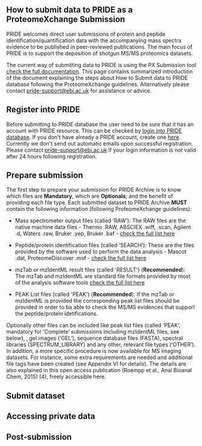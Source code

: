 
<h2>How to submit data to PRIDE as a ProteomeXchange Submission</h2>

PRIDE welcomes direct user submissions of protein and peptide identification/quantification data with the accompanying mass spectra evidence to be published in peer-reviewed publications. The main focus of PRIDE is to support the deposition of shotgun MS/MS proteomics datasets.

The current way of submitting data to PRIDE is using the PX Submission tool [check the full documentation](/static/markdown/submitDataPage/files/Submission_Tutorial.pdf). This page contains summarized introduction of the document explaining the steps about How to Submit data to PRIDE database following the ProteomeXchange guidelines. Alternatively please contact pride-support@ebi.ac.uk for assistance or advice.

<h2 id="one">Register into PRIDE</h2>

Before submitting to PRIDE database the user need to be sure that it has an account with PRIDE resource. This can be checked by [login into PRIDE database](https://www.ebi.ac.uk/pride/archive/login). If you don't have already a PRIDE account, create one [here](https://www.ebi.ac.uk/pride/archive/register). Currently we don't send out automatic emails upon successful registration. Please contact pride-support@ebi.ac.uk if your login information is not valid after 24 hours following registration.

<h2 id="two">Prepare submission</h2>

The first step to prepare your submission for PRIDE Archive is to know which files are **Mandatory**, which are **Optionals**; and the benefit of providing each file type. Each submitted dataset to PRIDE Archive **MUST** contain the following information (following ProteomeXchange guidelines):

- Mass spectrometer output files (called ‘RAW’): The RAW files are the native machine data files - Thermo .RAW, ABSCIEX .wiff, .scan, Agilent .d, Waters .raw, Bruker .yep, Bruker .baf - [check the full list here](/pridefileformats?step=two)


- Peptide/protein identification files (called ‘SEARCH’): These are the files provided by the software used to perform the data analysis - Mascot .dat, ProteomeDiscover .msf - [check the full list here](/pridefileformats?step=three)

- mzTab or mzIdentML result files (called 'RESULT') (**Recommended**): The mzTab and mzIdentML are standard file formats provided by most of the analysis software tools [check the full list here](/pridefileformats?step=four)

- PEAK List files (called 'PEAK') (**Recommended**): If the mzTab or mzIdentML is provided the corresponding peak list files should be provided in order to ba able to check the MS/MS evidences that support the peptide/protein idetifications.

Optionally other files can be included like peak list files (called ‘PEAK’,
mandatory for ‘Complete’ submissions including mzIdentML files, see
below), , gel
images (‘GEL’), sequence database files (FASTA), spectral libraries
(SPECTRUM_LIBRARY) and any other, relevant file types (‘OTHER’).
In addition, a more specific procedure is now available for MS imaging
datasets. For instance, some extra requirements are needed and additional
file tags have been created (see Appendix VI for details). The details are also
explained in this open access publication (Roempp et al., Anal Bioanal Chem,
2015) (4), freely accessible here.

<h2 id="three">Submit dataset</h2>

<h2 id="four">Accessing private data</h2>
<h2 id="five">Post-submission</h2>


